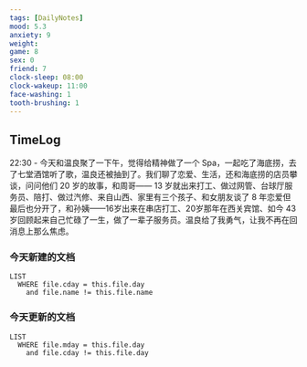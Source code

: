 ```yaml
---
tags: [DailyNotes]
mood: 5.3
anxiety: 9
weight: 
game: 8
sex: 0
friend: 7
clock-sleep: 08:00
clock-wakeup: 11:00
face-washing: 1
tooth-brushing: 1 
---
```


## TimeLog

22:30 - 今天和温良聚了一下午，觉得给精神做了一个 Spa，一起吃了海底捞，去了七堂酒馆听了歌，温良还被抽到了。我们聊了恋爱、生活，还和海底捞的店员攀谈，问问他们 20 岁的故事，和周哥—— 13 岁就出来打工、做过网管、台球厅服务员、陪打、做过汽修、来自山西、家里有三个孩子、和女朋友谈了 8 年恋爱但最后也分开了，和孙姨——16岁出来在串店打工、20岁那年在西关宾馆、如今 43 岁回顾起来自己忙碌了一生，做了一辈子服务员。温良给了我勇气，让我不再在回消息上那么焦虑。

### 今天新建的文档
```dataview
LIST 
  WHERE file.cday = this.file.day
    and file.name != this.file.name
```

### 今天更新的文档
```dataview
LIST
  WHERE file.mday = this.file.day
    and file.cday != this.file.day
```
